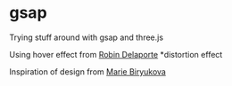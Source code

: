 # gsap

Trying stuff around with gsap and three.js

Using hover effect from [Robin Delaporte](https://github.com/robin-dela/hover-effect) \*distortion effect

Inspiration of design from [Marie Biryukova](https://dribbble.com/shots/13644528-Site-for-photographer-from-Russia/attachments/5249543?mode=media)
